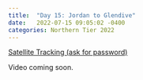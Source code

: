 ```yaml
---
title:  "Day 15: Jordan to Glendive"
date:   2022-07-15 09:05:02 -0400
categories: Northern Tier 2022
---
```


[Satellite Tracking (ask for password)](https://us0-share.explore.garmin.com/share/harveybarnhard)

Video coming soon.

<p style="text-align: center;"><div class='strava-embed-placeholder' data-embed-type='activity' data-embed-id='7474870198'></div><script src='https://strava-embeds.com/embed.js'></script></p>
